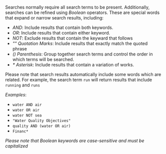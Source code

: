 
Searches normally require all search terms to be present. Additionally,
searches can be refined using _Boolean_ operators. These are special words that
expand or narrow search results, including:

  - *AND*: Include results that contain both keywords.
  - *OR*: Include results that contain either keyword.
  - *NOT*: Exclude results that contain the keyward that follows
  - *"" Quotation Marks*: Include results that exactly match the quoted phrase
  - *() Parenthesis*: Group together search terms and control the order in which terms will be searched.
  - *\* Asterisk*: Include results that contain a variation of works.

Please note that search results automatically include some words which
are related. For example, the search term `run` will return results that include
`running` and `runs`

*Examples*:

  - `water AND air`
  - `water OR air`
  - `water NOT sea`
  - `"Water Quality Objectives"`
  - `quality AND (water OR air)`
  - `Financ*`

_Please note that Boolean keywords are case-sensitive and must be capitalized_

